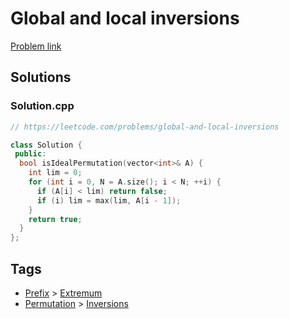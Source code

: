 # Global and local inversions

[Problem link](https://leetcode.com/problems/global-and-local-inversions)

## Solutions


### Solution.cpp
```cpp
// https://leetcode.com/problems/global-and-local-inversions

class Solution {
 public:
  bool isIdealPermutation(vector<int>& A) {
    int lim = 0;
    for (int i = 0, N = A.size(); i < N; ++i) {
      if (A[i] < lim) return false;
      if (i) lim = max(lim, A[i - 1]);
    }
    return true;
  }
};
```
## Tags

* [Prefix](/Collections/prefix.md#prefix) > [Extremum](/Collections/prefix.md#extremum)
* [Permutation](/Collections/permutation.md#permutation) > [Inversions](/Collections/permutation.md#inversions)
